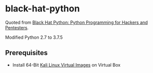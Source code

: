 # black-hat-python

Quoted from [Black Hat Python: Python Programming for Hackers and Pentesters](https://www.amazon.co.jp/dp/4873117313).

Modified Python 2.7 to 3.7.5

## Prerequisites

- Install 64-Bit [Kali Linux Virtual Images](https://www.offensive-security.com/kali-linux-vm-vmware-virtualbox-image-download/#1572305786534-030ce714-cc3b) on Virtual Box
